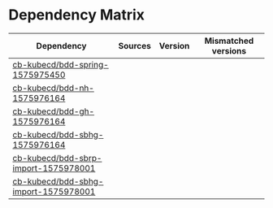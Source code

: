 # Dependency Matrix

Dependency | Sources | Version | Mismatched versions
---------- | ------- | ------- | -------------------
[cb-kubecd/bdd-spring-1575975450](https://github.com/cb-kubecd/bdd-spring-1575975450.git) |  | []() | 
[cb-kubecd/bdd-nh-1575976164](https://github.com/cb-kubecd/bdd-nh-1575976164.git) |  | []() | 
[cb-kubecd/bdd-gh-1575976164](https://github.com/cb-kubecd/bdd-gh-1575976164.git) |  | []() | 
[cb-kubecd/bdd-sbhg-1575976164](https://github.com/cb-kubecd/bdd-sbhg-1575976164.git) |  | []() | 
[cb-kubecd/bdd-sbrp-import-1575978001](https://github.com/cb-kubecd/bdd-sbrp-import-1575978001.git) |  | []() | 
[cb-kubecd/bdd-sbhg-import-1575978001](https://github.com/cb-kubecd/bdd-sbhg-import-1575978001.git) |  | []() | 
